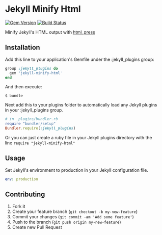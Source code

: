 # Jekyll Minify Html

[![Gem Version](https://badge.fury.io/rb/jekyll-minify-html.png)](http://badge.fury.io/rb/jekyll-minify-html) [![Build Status](https://travis-ci.org/imathis/jekyll-minify-html.png)](https://travis-ci.org/imathis/jekyll-minify-html)

Minify Jekyll's HTML output with [html_press](https://github.com/stereobooster/html_press)

## Installation

Add this line to your application's Gemfile under
the :jekyll_plugins group:

```ruby
group :jekyll_plugins do
  gem 'jekyll-minify-html'
end
```

And then execute:

    $ bundle

Next add this to your plugins folder to automatically load any Jekyll plugins in your :jekyll_plugins group.

```ruby
# in _plugins/bundler.rb
require "bundler/setup"
Bundler.require(:jekyll_plugins)

```

Or you can just create a ruby file in your Jekyll plugins directory with the line `require "jekyll-minify-html"`

## Usage

Set Jekyll's environment to production in your Jekyll configuration file.

```yml
env: production
```

## Contributing

1. Fork it
2. Create your feature branch (`git checkout -b my-new-feature`)
3. Commit your changes (`git commit -am 'Add some feature'`)
4. Push to the branch (`git push origin my-new-feature`)
5. Create new Pull Request
